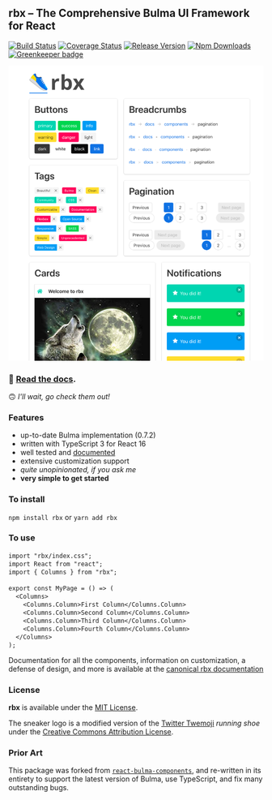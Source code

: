 ## rbx – The Comprehensive Bulma UI Framework for React

[![Build Status](https://travis-ci.org/dfee/rbx.svg?branch=master)](https://travis-ci.org/dfee/rbx)
[![Coverage Status](https://coveralls.io/repos/github/dfee/rbx/badge.svg?branch=master)](https://coveralls.io/github/dfee/rbx?branch=master)
[![Release Version](https://img.shields.io/github/release/dfee/rbx.svg)](https://github.com/dfee/rbx)
[![Npm Downloads](https://img.shields.io/npm/dm/rbx.svg)](https://www.npmjs.com/package/rbx) [![Greenkeeper badge](https://badges.greenkeeper.io/dfee/rbx.svg)](https://greenkeeper.io/)

![A quick look](src/__docs__/public/demo.png?raw=true "A quick look")

### 👟 **[Read the docs](https://dfee.github.io/rbx)**.

🙃 _I'll wait, go check them out!_

### Features

- up-to-date Bulma implementation (0.7.2)
- written with TypeScript 3 for React 16
- well tested and [documented](https://dfee.github.io/rbx)
- extensive customization support
- _quite unopinionated, if you ask me_
- **very simple to get started**

### To install

`npm install rbx` or `yarn add rbx`

### To use

```tsx
import "rbx/index.css";
import React from "react";
import { Columns } from "rbx";

export const MyPage = () => (
  <Columns>
    <Columns.Column>First Column</Columns.Column>
    <Columns.Column>Second Column</Columns.Column>
    <Columns.Column>Third Column</Columns.Column>
    <Columns.Column>Fourth Column</Columns.Column>
  </Columns>
);
```

Documentation for all the components, information on customization, a defense of design, and more is available at the [canonical rbx documentation](https://dfee.github.io/rbx)

### License

**rbx** is available under the [MIT License](https://opensource.org/licenses/MIT).

The sneaker logo is a modified version of the [Twitter Twemoji](https://github.com/twitter/twemoji) _running shoe_ under the [Creative Commons Attribution License](https://creativecommons.org/licenses/by/4.0/).

### Prior Art

This package was forked from [`react-bulma-components`](https://github.com/couds/react-bulma-components), and re-written in its entirety to support the latest version of Bulma, use TypeScript, and fix many outstanding bugs.
